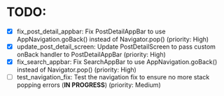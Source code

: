 # TODO:

- [x] fix_post_detail_appbar: Fix PostDetailAppBar to use AppNavigation.goBack() instead of Navigator.pop() (priority: High)
- [x] update_post_detail_screen: Update PostDetailScreen to pass custom onBack handler to PostDetailAppBar (priority: High)
- [x] fix_search_appbar: Fix SearchAppBar to use AppNavigation.goBack() instead of Navigator.pop() (priority: High)
- [ ] test_navigation_fix: Test the navigation fix to ensure no more stack popping errors (**IN PROGRESS**) (priority: Medium)
